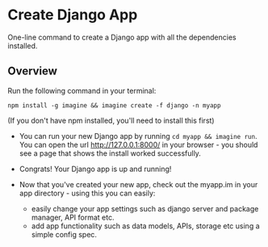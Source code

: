 <h1> Create Django App </h1>

One-line command to create a Django app with all the dependencies installed. 

<h2> Overview </h2>

Run the following command in your terminal:
```
npm install -g imagine && imagine create -f django -n myapp 
```

(If you don't have npm installed, you'll need to install this first)

- You can run your new Django app by running `cd myapp && imagine run`. You can open the url http://127.0.0.1:8000/ in your browser - you should see a page that shows the install worked successfully.

- Congrats! Your Django app is up and running! 

- Now that you've created your new app, check out the myapp.im in your app directory - using this you can easily: 
  - easily change your app settings such as django server and package manager, API format etc.
  - add app functionality such as data models, APIs, storage etc using a simple config spec. 
